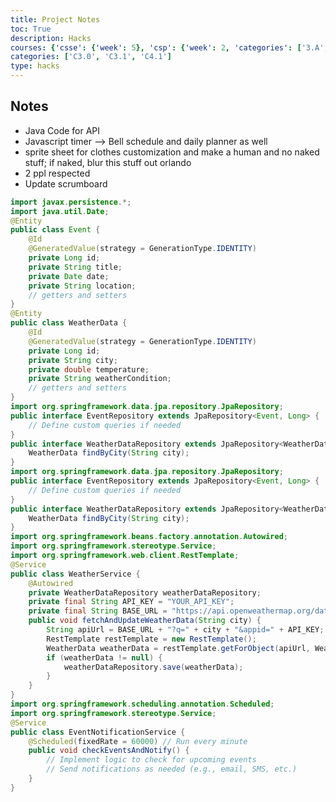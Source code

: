 ```yaml
---
title: Project Notes
toc: True
description: Hacks
courses: {'csse': {'week': 5}, 'csp': {'week': 2, 'categories': ['3.A', '5.B']}, 'csa': {'week': 9}}
categories: ['C3.0', 'C3.1', 'C4.1']
type: hacks
---
```

## Notes
- Java Code for API
- Javascript timer --> Bell schedule and daily planner as well
- sprite sheet for clothes customization and make a human and no naked stuff; if naked, blur this stuff out orlando
- 2 ppl respected
- Update scrumboard
<html lang="en">
<head>
    <meta charset="UTF-8">
    <meta name="viewport" content="width=device-width, initial-scale=1.0">
    <title>Display Local Time</title>
</head>
<body>
    <div id="time"></div>
    <script>
        // Get the current date and time
            const now = new Date();
        // Get the hours, minutes, and seconds
        const hours = now.getHours();
        const minutes = now.getMinutes();
        const seconds = now.getSeconds();
        // Display the time in a 12-hour format with AM/PM
        const ampm = hours >= 12 ? 'PM' : 'AM';
        const formattedHours = hours % 12 || 12; // Convert 0 to 12 for 12 AM
        const timeString = `${formattedHours}:${minutes.toString().padStart(2, '0')}:${seconds.toString().padStart(2, '0')} ${ampm}`;
        // Display the time on the webpage
        const timeElement = document.getElementById('time'); // Change 'time' to the ID of your HTML element
        timeElement.textContent = timeString;
        function updateClock() {
            // Get the current date and time
            const now = new Date();
            // Get the hours, minutes, and seconds
            const hours = now.getHours();
            const minutes = now.getMinutes();
            const seconds = now.getSeconds();
            // Display the time in a 12-hour format with AM/PM
            const ampm = hours >= 12 ? 'PM' : 'AM';
            const formattedHours = hours % 12 || 12; // Convert 0 to 12 for 12 AM
            const timeString = `${formattedHours}:${minutes.toString().padStart(2, '0')}:${seconds.toString().padStart(2, '0')} ${ampm}`;
            // Display the time on the webpage
            const timeElement = document.getElementById('time'); // Change 'time' to the ID of your HTML element
            timeElement.textContent = timeString;
        }
        // Call updateClock initially to set the time
        updateClock();
        // Update the clock every second
        setInterval(updateClock, 1000);
    </script>
</body>
</html>

```java
import javax.persistence.*;
import java.util.Date;
@Entity
public class Event {
    @Id
    @GeneratedValue(strategy = GenerationType.IDENTITY)
    private Long id;
    private String title;
    private Date date;
    private String location;
    // getters and setters
}
@Entity
public class WeatherData {
    @Id
    @GeneratedValue(strategy = GenerationType.IDENTITY)
    private Long id;
    private String city;
    private double temperature;
    private String weatherCondition;
    // getters and setters
}
import org.springframework.data.jpa.repository.JpaRepository;
public interface EventRepository extends JpaRepository<Event, Long> {
    // Define custom queries if needed
}
public interface WeatherDataRepository extends JpaRepository<WeatherData, Long> {
    WeatherData findByCity(String city);
}
import org.springframework.data.jpa.repository.JpaRepository;
public interface EventRepository extends JpaRepository<Event, Long> {
    // Define custom queries if needed
}
public interface WeatherDataRepository extends JpaRepository<WeatherData, Long> {
    WeatherData findByCity(String city);
}
import org.springframework.beans.factory.annotation.Autowired;
import org.springframework.stereotype.Service;
import org.springframework.web.client.RestTemplate;
@Service
public class WeatherService {
    @Autowired
    private WeatherDataRepository weatherDataRepository;
    private final String API_KEY = "YOUR_API_KEY";
    private final String BASE_URL = "https://api.openweathermap.org/data/2.5/weather";
    public void fetchAndUpdateWeatherData(String city) {
        String apiUrl = BASE_URL + "?q=" + city + "&appid=" + API_KEY;
        RestTemplate restTemplate = new RestTemplate();
        WeatherData weatherData = restTemplate.getForObject(apiUrl, WeatherData.class);
        if (weatherData != null) {
            weatherDataRepository.save(weatherData);
        }
    }
}
import org.springframework.scheduling.annotation.Scheduled;
import org.springframework.stereotype.Service;
@Service
public class EventNotificationService {
    @Scheduled(fixedRate = 60000) // Run every minute
    public void checkEventsAndNotify() {
        // Implement logic to check for upcoming events
        // Send notifications as needed (e.g., email, SMS, etc.)
    }
}
```